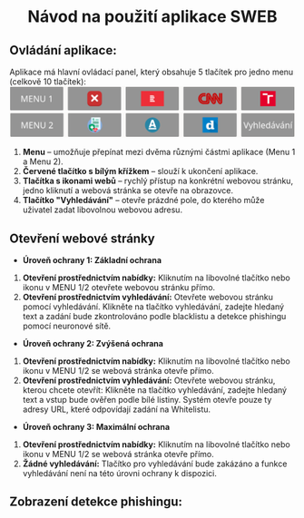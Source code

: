 # <p align="center">Návod na použití aplikace SWEB</p>
## Ovládání aplikace:
Aplikace má hlavní ovládací panel, který obsahuje 5 tlačítek pro jedno menu (celkově 10 tlačítek):  
 ![MENU_1](https://github.com/forsenior/senior-os/blob/main/sweb/screens/sweb_menu1.png)
 ![MENU_2](https://github.com/forsenior/senior-os/blob/main/sweb/screens/sweb_menu2_cz.png)
1.	**Menu** – umožňuje přepínat mezi dvěma různými částmi aplikace (Menu 1 a Menu 2).
2.	**Červené tlačítko s bílým křížkem** – slouží k ukončení aplikace.
3.	**Tlačítka s ikonami webů** – rychlý přístup na konkrétní webovou stránku, jedno kliknutí a webová stránka se otevře na obrazovce. 
4.	**Tlačítko "Vyhledávání"** –  otevře prázdné pole, do kterého může uživatel zadat libovolnou webovou adresu.

## Otevření webové stránky
- **Úroveň ochrany 1: Základní ochrana**
1. **Otevření prostřednictvím nabídky:** Kliknutím na libovolné tlačítko nebo ikonu v MENU 1/2 otevřete webovou stránku přímo.
2. **Otevření prostřednictvím vyhledávání:** Otevřete webovou stránku pomocí vyhledávání. Klikněte na tlačítko vyhledávání, zadejte hledaný text a zadání bude zkontrolováno podle blacklistu a detekce phishingu pomocí neuronové sítě.

- **Úroveň ochrany 2: Zvýšená ochrana**
1. **Otevření prostřednictvím nabídky:** Kliknutím na libovolné tlačítko nebo ikonu v MENU 1/2 se webová stránka otevře přímo.
2. **Otevření prostřednictvím vyhledávání:** Otevřete webovou stránku, kterou chcete otevřít: Klikněte na tlačítko vyhledávání, zadejte hledaný text a vstup bude ověřen podle bílé listiny. Systém otevře pouze ty adresy URL, které odpovídají zadání na Whitelistu.
  
- **Úroveň ochrany 3: Maximální ochrana**
1. **Otevření prostřednictvím nabídky:** Kliknutím na libovolné tlačítko nebo ikonu v MENU 1/2 se webová stránka otevře přímo.
2. **Žádné vyhledávání:** Tlačítko pro vyhledávání bude zakázáno a funkce vyhledávání není na této úrovni ochrany k dispozici.

## Zobrazení detekce phishingu:

